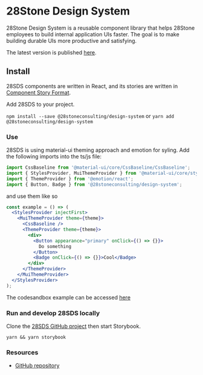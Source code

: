 # 28Stone Design System

28Stone Design System is a reusable component library that helps 28Stone employees to build internal application UIs faster. The goal is to make building durable UIs more productive and satisfying.

The latest version is published [here](https://28stoneconsulting.github.io/design-system).

## Install

28SDS components are written in React, and its stories are written in [Component Story Format](https://medium.com/storybookjs/component-story-format-66f4c32366df).

Add 28SDS to your project.

`npm install --save @28stoneconsulting/design-system`
or
`yarn add @28stoneconsulting/design-system`

### **Use**

28SDS is using material-ui theming approach and emotion for syling. Add the following imports into the ts/js file:

```js
import CssBaseline from '@material-ui/core/CssBaseline/CssBaseline';
import { StylesProvider, MuiThemeProvider } from '@material-ui/core/styles';
import { ThemeProvider } from '@emotion/react';
import { Button, Badge } from '@28stoneconsulting/design-system';
```

and use them like so

```jsx
const example = () => (
  <StylesProvider injectFirst>
    <MuiThemeProvider theme={theme}>
      <CssBaseline />
      <ThemeProvider theme={theme}>
        <div>
          <Button appearance="primary" onClick={() => {}}>
            Do something
          </Button>
          <Badge onClick={() => {}}>Cool</Badge>
        </div>
      </ThemeProvider>
    </MuiThemeProvider>
  </StylesProvider>
);
```
The codesandbox example can be accessed [here](https://codesandbox.io/s/28stone-design-system-usage-expample-1qdbn?file=/public/index.html)

### **Run and develop 28SDS locally**

Clone the [28SDS GitHub project](https://github.com/28StoneConsulting/design-system) then start Storybook.

`yarn && yarn storybook`

### **Resources**

- [GitHub repository](https://github.com/28StoneConsulting/design-system)
